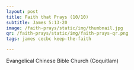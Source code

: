 ```yaml
---
layout: post
title: Faith that Prays (10/10)
subtitle: James 5:13-20
image: /faith-prays/static/img/thumbnail.jpg
qr: /faith-prays/static/img/faith-prays-qr.png
tags: james cecbc keep-the-faith

---
```

Evangelical Chinese Bible Church (Coquitlam)
